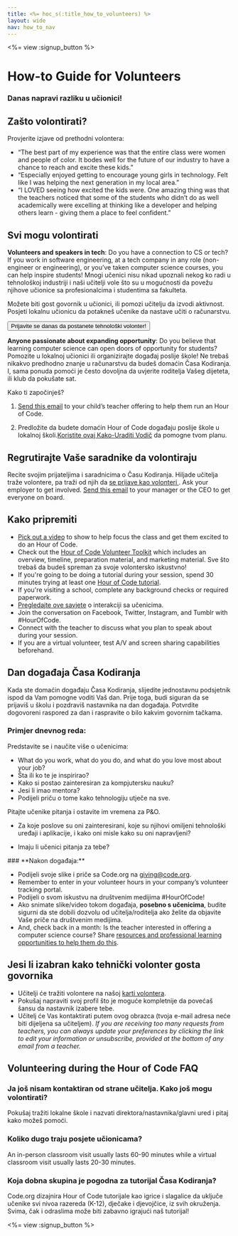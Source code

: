 ```yaml
---
title: <%= hoc_s(:title_how_to_volunteers) %>
layout: wide
nav: how_to_nav
---
```

<%= view :signup_button %>

# How-to Guide for Volunteers

### Danas napravi razliku u učionici!

## Zašto volontirati?

Provjerite izjave od prethodni volontera:

- “The best part of my experience was that the entire class were women and people of color. It bodes well for the future of our industry to have a chance to reach and excite these kids.”
- “Especially enjoyed getting to encourage young girls in technology. Felt like I was helping the next generation in my local area.”
- “I LOVED seeing how excited the kids were. One amazing thing was that the teachers noticed that some of the students who didn’t do as well academically were excelling at thinking like a developer and helping others learn - giving them a place to feel confident.”

## Svi mogu volontirati

**Volunteers and speakers in tech**: Do you have a connection to CS or tech? If you work in software engineering, at a tech company in any role (non-engineer or engineering), or you’ve taken computer science courses, you can help inspire students! Mnogi učenici nisu nikad upoznali nekog ko radi u tehnološkoj industriji i naši učitelji vole što su u mogućnosti da povežu njihove učionice sa profesionalcima i studentima sa fakulteta.

Možete biti gost govornik u učionici, ili pomozi učitelju da izvodi aktivnost. Posjeti lokalnu učionicu da potakneš učenike da nastave učiti o računarstvu.

<button>Prijavite se danas da postanete tehnološki volonter!</button></p> 

**Anyone passionate about expanding opportunity**: Do you believe that learning computer science can open doors of opportunity for students? Pomozite u lokalnoj učionici ili organizirajte događaj poslije škole! Ne trebaš nikakvo predhodno znanje u računarstvu da budeš domaćin Časa Kodiranja. I, sama ponuda pomoći je često dovoljna da uvjerite roditelja Vašeg dijeteta, ili klub da pokušate sat.

Kako ti započinješ?

1. [Send this email](<%= resolve_url('/promote/resources#help-schools') %>) to your child’s teacher offering to help them run an Hour of Code.

2. Predložite da budete domaćin Hour of Code događaju poslije škole u lokalnoj školi.[Koristite ovaj Kako-Uraditi Vodič](<%= resolve_url('/how-to') %>) da pomogne tvom planu.

## Regrutirajte Vaše saradnike da volontiraju

Recite svojim prijateljima i saradnicima o Času Kodiranja. Hiljade učitelja traže volontere, pa traži od njih da [ se prijave kao volonteri ](https://code.org/volunteer). Ask your employer to get involved. [Send this email](<%= resolve_url('/promote/resources#sample-email') %>) to your manager or the CEO to get everyone on board.

## Kako pripremiti

- [Pick out a video](<%= resolve_url('/promote/resources#videos') %>) to show to help focus the class and get them excited to do an Hour of Code.
- Check out the [Hour of Code Volunteer Toolkit](/files/hoc-volunteer-toolkit.pdf) which includes an overview, timeline, preparation material, and marketing material. Sve što trebaš da budeš spreman za svoje volontersko iskustvno!
- If you're going to be doing a tutorial during your session, spend 30 minutes trying at least one [Hour of Code tutorial](<%= resolve_url('/learn') %>).
- If you're visiting a school, complete any background checks or required paperwork.
- [Pregledajte ove savjete](https://code.org/files/CSTT_Volunteers.pdf) o interakciji sa učenicima.
- Join the conversation on Facebook, Twitter, Instagram, and Tumblr with #HourOfCode.
- Connect with the teacher to discuss what you plan to speak about during your session.
- If you are a virtual volunteer, test A/V and screen sharing capabilities beforehand.

## Dan događaja Časa Kodiranja

Kada ste domaćin događaju Časa Kodiranja, slijedite jednostavnu podsjetnik ispod da Vam pomogne voditi Vaš dan. Prije toga, budi siguran da se prijaviš u školu i pozdraviš nastavnika na dan događaja. Potvrdite dogovoreni raspored za dan i raspravite o bilo kakvim govornim tačkama.

### **Primjer dnevnog reda:**

Predstavite se i naučite više o učenicima: </ul>

- What do you work, what do you do, and what do you love most about your job?
- Šta ili ko te je inspirirao?
- Kako si postao zainteresiran za kompjutersku nauku?
- Jesi li imao mentora?
- Podijeli priču o tome kako tehnologiju utječe na sve.
  
Pitajte učenike pitanja i ostavite im vremena za P&O.</br> 

- Za koje poslove su oni zainteresirani, koje su njihovi omiljeni tehnološki uređaji i aplikacije, i kako oni misle kako su oni napravljeni? 
- Imaju li učenici pitanja za tebe?</ul></td> </tr> 
    </tbody> </table> 
    ### **Nakon događaja:**
    
    - Podijeli svoje slike i priče sa Code.org na giving@code.org.
    - Remember to enter in your volunteer hours in your company’s volunteer tracking portal.
    - Podijeli o svom iskustvu na društvenim medijima #HourOfCode!
    - Ako snimate slike/video tokom događaja, **posebno s učenicima**, budite sigurni da ste dobili dozvolu od učitelja/roditelja ako želite da objavite Vaše priče na društvenim medijima.
    - And, check back in a month: Is the teacher interested in offering a computer science course? Share [resources and professional learning opportunities to help them do this](https://code.org/yourschool).
    ## Jesi li izabran kako tehnički volonter gosta govornika
    
    - Učitelji će tražiti volontere na našoj [karti volontera](https://code.org/volunteer/local).
    - Pokušaj napraviti svoj profil što je moguće kompletnije da povećaš šansu da nastavnik izabere tebe.
    - Učitelj će Vas kontaktirati putem ovog obrazca (tvoja e-mail adresa neće biti dijeljena sa učiteljem). *If you are receiving too many requests from teachers, you can always update your preferences by clicking the link to edit your information or unsubscribe, provided at the bottom of any email from a teacher.*
    ## Volunteering during the Hour of Code FAQ
    
    ### **Ja još nisam kontaktiran od strane učitelja. Kako još mogu volontirati?**
    
    Pokušaj tražiti lokalne škole i nazvati direktora/nastavnika/glavni ured i pitaj kako možeš pomoći.
    
    ### **Koliko dugo traju posjete učionicama?**
    
    An in-person classroom visit usually lasts 60-90 minutes while a virtual classroom visit usually lasts 20-30 minutes.
    
    ### **Koja dobna skupina je pogodna za tutorijal Časa Kodiranja?**
    
    Code.org dizajnira Hour of Code tutorijale kao igrice i slagalice da uključe učenike svi nivoa razereda (K-12), dječake i djevojčice, iz svih okruženja. Svima, čak i odraslima može biti zabavno igrajući naš tutorijal!
    
    <%= view :signup_button %>
